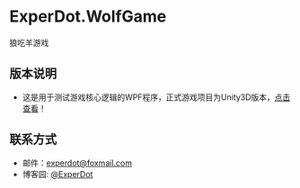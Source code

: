 # ExperDot.WolfGame
狼吃羊游戏

## 版本说明
- 这是用于测试游戏核心逻辑的WPF程序，正式游戏项目为Unity3D版本，[点击查看](https://github.com/experdot/ExperDot.WolfGame.Unity)！

## 联系方式
* 邮件：experdot@foxmail.com
* 博客园: [@ExperDot](http://www.cnblogs.com/experdot/)
